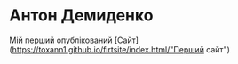 
# Антон Демиденко
Мій перший опублікований 
[Сайт](https://toxann1.github.io/firtsite/index.html/"Перший сайт")
